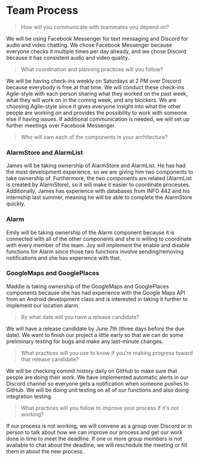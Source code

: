 # Team Process

> How will you communicate with teammates you depend on?

We will be using Facebook Messenger for text messaging and Discord for audio and video chatting. We chose Facebook Messenger because everyone checks it multiple times per day already, and we chose Discord because it has consistent audio and video quality.

> What coordination and planning practices will you follow?

We will be having check-ins weekly on Saturdays at 2 PM over Discord because everybody is free at that time. We will conduct these check-ins Agile-style with each person sharing what they worked on the past week, what they will work on in the coming week, and any blockers. We are choosing Agile-style since it gives everyone insight into what the other people are working on and provides the possibility to work with someone else if having issues. If additional communication is needed, we will set up further meetings over Facebook Messenger.

> Who will own each of the components in your architecture?

### AlarmStore and AlarmList
James will be taking ownership of AlarmStore and AlarmList. He has had the most development experience, so we are giving him two components to take ownership of. Furthermore, the two components are related (AlarmList is created by AlarmStore), so it will make it easier to coordinate processes. Additionally, James has experience with databases from INFO 442 and his internship last summer, meaning he will be able to complete the AlarmStore quickly.

### Alarm
Emily will be taking ownership of the Alarm component because it is connected with all of the other components and she is willing to coordinate with every member of the team. Joy will implement the enable and disable functions for Alarm since those two functions involve sending/removing notifications and she has experience with that.

### GoogleMaps and GooglePlaces
Maddie is taking ownership of the GoogleMaps and GooglePlaces components because she has had experience with the Google Maps API from an Android development class and is interested in taking it further to implement our location alarm.

> By what date will you have a release candidate?

We will have a release candidate by June 7th (three days before the due date). We want to finish our project a little early so that we can do some preliminary testing for bugs and make any last-minute changes.

> What practices will you use to know if you're making progress toward that release candidate?

We will be checking commit history daily on GitHub to make sure that people are doing their work. We have implemented automatic alerts in our Discord channel so everyone gets a notification when someone pushes to GitHub. We will be doing unit testing on all of our functions and also doing integration testing.

> What practices will you follow to improve your process if it's not working?

If our process is not working, we will convene as a group over Discord or in person to talk about how we can improve our
process and get our work done in time to meet the deadline. If one or more group members is not available to chat about the
deadline, we will reschedule the meeting or fill them in about the new process.
